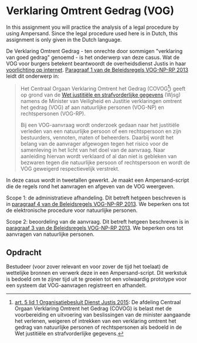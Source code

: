 # Verklaring Omtrent Gedrag \(VOG\)

In this assignment you will practice the analysis of a legal procedure by using Ampersand. Since the legal procedure used here is in Dutch, this assignment is only given in the Dutch language.

De Verklaring Omtrent Gedrag - ten onrechte door sommigen "verklaring van goed gedrag" genoemd - is het onderwerp van deze casus. Wat de VOG voor burgers betekent beantwoordt de overheidsdienst Justis in haar [voorlichting op internet](https://www.justis.nl/producten/vog/faq/faq-over-vog-np/). [Paragraaf 1 van de Beleidsregels VOG-NP-RP 2013](http://wetten.overheid.nl/jci1.3:c:BWBR0032949&paragraaf=1) leidt dit onderwerp in:

> Het Centraal Orgaan Verklaring Omtrent het Gedrag \(COVOG[^1]\) geeft op grond van de [Wet justitiële en strafvorderlijke gegevens](http://wetten.overheid.nl/jci1.3:c:BWBR0014194&g=2017-04-25&z=2017-04-25) \(Wjsg\) namens de Minister van Veiligheid en Justitie verklaringen omtrent het gedrag \(VOG\) af aan natuurlijke personen \(VOG-NP\) en rechtspersonen \(VOG-RP\).
>
> Bij een VOG-aanvraag wordt onderzoek gedaan naar het justitiële verleden van een natuurlijke persoon of een rechtspersoon en zijn bestuurders, vennoten, maten of beheerders. Daarbij wordt het belang van de aanvrager afgewogen tegen het risico voor de samenleving in het licht van het doel van de aanvraag. Naar aanleiding hiervan wordt verklaard of al dan niet is gebleken van bezwaren tegen die natuurlijke persoon of rechtspersoon en wordt de VOG geweigerd respectievelijk verstrekt.

In deze casus wordt in tweetallen gewerkt. Je maakt een Ampersand-script die de regels rond het aanvragen en afgeven van de VOG weergeven.

Scope 1: de administratieve afhandeling. Dit betreft hetgeen beschreven is in [paragraaf 4 van de Beleidsregels VOG-NP-RP 2013](http://wetten.overheid.nl/jci1.3:c:BWBR0032949&paragraaf=4). We beperken ons tot de elektronische procedure voor natuurlijke personen.

Scope 2: beoordeling van de aanvraag. Dit betreft hetgeen beschreven is in [paragraaf 3 van de Beleidsregels VOG-NP-RP 2013](http://wetten.overheid.nl/jci1.3:c:BWBR0032949&paragraaf=3). We beperken ons tot aanvragen van natuurlijke personen.

## Opdracht

Bestudeer \(voor zover relevant en voor zover de tijd het toelaat\) de wettelijke bronnen en verwerk deze in een Ampersand-script. Dit werkstuk is bedoeld om te zijner tijd uit te groeien tot een volwaardig prototype voor een systeem dat VOG-aanvragen registreert en afhandelt.

[^1]: [art. 5 lid 1 Organisatiebesluit Dienst Justis 2015](http://wetten.overheid.nl/jci1.3:c:BWBR0036957&paragraaf=2&artikel=5&lid=1): De afdeling Centraal Orgaan Verklaring Omtrent het Gedrag \(COVOG\) is belast met de voorbereiding en uitvoering van beslissingen van de minister aangaande het verlenen, weigeren of intrekken van een verklaring omtrent het gedrag van natuurlijke personen of rechtspersonen als bedoeld in de Wet justitiële en strafvorderlijke gegevens.

